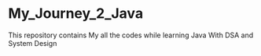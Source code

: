 # My_Journey_2_Java
This repository contains My all the codes while learning Java With DSA and System Design
